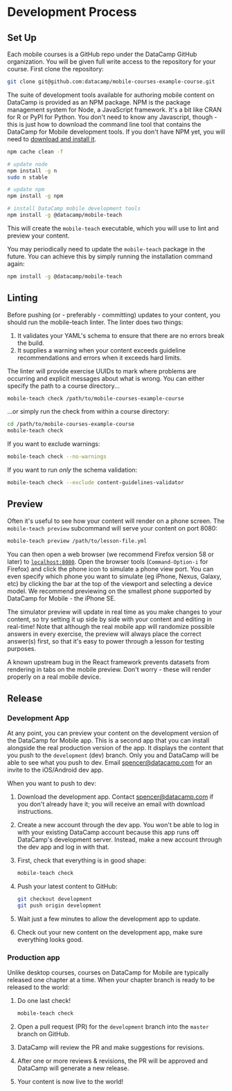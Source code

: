 # Development Process

## Set Up

Each mobile courses is a GitHub repo under the DataCamp GitHub organization. You
will be given full write access to the repository for your course. First clone
the repository:

```sh
git clone git@github.com:datacamp/mobile-courses-example-course.git
```

The suite of development tools available for authoring mobile content on
DataCamp is provided as an NPM package. NPM is the package management system for
Node, a JavaScript framework. It's a bit like CRAN for R or PyPI for Python. You
don't need to know any Javascript, though - this is just how to download the
command line tool that contains the DataCamp for Mobile development tools. If
you don't have NPM yet, you will need to [download and install
it](https://www.npmjs.com/get-npm).

```sh
npm cache clean -f

# update node
npm install -g n
sudo n stable

# update npm
npm install -g npm

# install DataCamp mobile development tools
npm install -g @datacamp/mobile-teach
```

This will create the `mobile-teach` executable, which you will use to lint and
preview your content.

You may periodically need to update the `mobile-teach` package in the
future. You can achieve this by simply running the installation command again:

```sh
npm install -g @datacamp/mobile-teach
```

## Linting

Before pushing (or - preferably - committing) updates to your content, you
should run the mobile-teach linter. The linter does two things:

1. It validates your YAML's schema to ensure that there are no errors break the
   build.
2. It supplies a warning when your content exceeds guideline recommendations and
   errors when it exceeds hard limits.

The linter will provide exercise UUIDs to mark where problems are occurring and
explicit messages about what is wrong. You can either specify the path to a
course directory...

```sh
mobile-teach check /path/to/mobile-courses-example-course
```

...or simply run the check from within a course directory:

```sh
cd /path/to/mobile-courses-example-course
mobile-teach check
```

If you want to exclude warnings:

```sh
mobile-teach check --no-warnings
```

If you want to run *only* the schema validation:

```sh
mobile-teach check --exclude content-guidelines-validator
```

## Preview

Often it's useful to see how your content will render on a phone screen. The
`mobile-teach preview` subcommand will serve your content on port 8080:

```sh
mobile-teach preview /path/to/lesson-file.yml
```

You can then open a web browser (we recommend Firefox version 58 or later) to
[`localhost:8080`](http://localhost:8080). Open the browser tools
(`Command-Option-i` for Firefox) and click the phone icon to simulate a phone
view port. You can even specify which phone you want to simulate (eg iPhone,
Nexus, Galaxy, etc) by clicking the bar at the top of the viewport and selecting
a device model. We recommend previewing on the smallest phone supported by
DataCamp for Mobile - the iPhone SE.

The simulator preview will update in real time as you make changes to your
content, so try setting it up side by side with your content and editing in
real-time! Note that although the real mobile app will randomize possible
answers in every exercise, the preview will always place the correct answer(s)
first, so that it's easy to power through a lesson for testing purposes.

A known upstream bug in the React framework prevents datasets from rendering in
tabs on the mobile preview. Don't worry - these will render properly on a real
mobile device.

## Release

### Development App

At any point, you can preview your content on the development version of the
DataCamp for Mobile app. This is a second app that you can install alongside the
real production version of the app. It displays the content that you push to the
`development` (dev) branch. Only you and DataCamp will be able to see what you
push to dev. Email spencer@datacamp.com for an invite to the iOS/Android dev
app.

When you want to push to dev:

1. Download the development app. Contact spencer@datacamp.com if you don't
   already have it; you will receive an email with download instructions.

2. Create a new account through the dev app. You won't be able to log in with
   your existing DataCamp account because this app runs off DataCamp's
   development server. Instead, make a new account through the dev app and log
   in with that.

3. First, check that everything is in good shape:

   ```sh
   mobile-teach check
   ```

4. Push your latest content to GitHub:

   ```sh
   git checkout development
   git push origin development
   ```

5. Wait just a few minutes to allow the development app to update.

6. Check out your new content on the development app, make sure everything looks
   good.

### Production app

Unlike desktop courses, courses on DataCamp for Mobile are typically released
one chapter at a time. When your chapter branch is ready to be released to the
world:

1. Do one last check!

   ```sh
   mobile-teach check
   ```

2. Open a pull request (PR) for the `development` branch into the `master`
   branch on GitHub.

3. DataCamp will review the PR and make suggestions for revisions.

4. After one or more reviews & revisions, the PR will be approved and DataCamp
   will generate a new release.

5. Your content is now live to the world!
